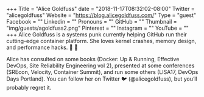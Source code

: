 +++
Title = "Alice Goldfuss"
date = "2018-11-17T08:32:02-08:00"
Twitter = "alicegoldfuss"
Website = "https://blog.alicegoldfuss.com/"
Type = "guest"
Facebook = ""
Linkedin = ""
Pronouns = ""
GitHub = ""
Thumbnail = "img/guests/agoldfuss2.png"
Pinterest = ""
Instagram = ""
YouTube = ""
+++
Alice Goldfuss is a systems punk currently helping GitHub run their cutting-edge container platform. She loves kernel crashes, memory design, and performance hacks. 🌈 💾 

Alice has consulted on some books (Docker: Up & Running, Effective DevOps, Site Reliability Engineering vol 2), presented at some conferences (SREcon, Velocity, Container Summit), and run some others (LISA17, DevOps Days Portland). You can follow her on Twitter 🐦 (@alicegoldfuss), but you’ll probably regret it.
